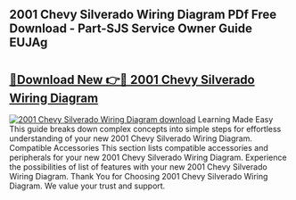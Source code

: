 ## 2001 Chevy Silverado Wiring Diagram PDf Free Download - Part-SJS Service Owner Guide EUJAg

# <h2><a href="http://dft8z0.blite.top/?on=2001+Chevy+Silverado+Wiring+Diagram">🔗Download New 👉🔴 2001 Chevy Silverado Wiring Diagram</a></h2>

[![2001 Chevy Silverado Wiring Diagram download](https://i.imgur.com/lujVjoI.png)](http://dft8z0.blite.top/?on=2001+Chevy+Silverado+Wiring+Diagram)
Learning Made Easy This guide breaks down complex concepts into simple steps for effortless understanding of your new 2001 Chevy Silverado Wiring Diagram. Compatible Accessories This section lists compatible accessories and peripherals for your new 2001 Chevy Silverado Wiring Diagram. Experience the possibilities of list of features with your new 2001 Chevy Silverado Wiring Diagram. Thank You for Choosing 2001 Chevy Silverado Wiring Diagram. We value your trust and support.
